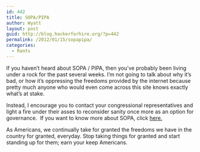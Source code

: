 ```yaml
---
id: 442
title: SOPA/PIPA
author: Wyatt
layout: post
guid: http://blog.hackerforhire.org/?p=442
permalink: /2012/01/15/sopapipa/
categories:
  - Rants
---
```

If you haven&#8217;t heard about SOPA / PIPA, then you&#8217;ve probably been living under a rock for the past several weeks. I&#8217;m not going to talk about why it&#8217;s bad, or how it&#8217;s oppressing the freedoms provided by the internet because pretty much anyone who would even come across this site knows exactly what&#8217;s at stake.

Instead, I encourage you to contact your congressional representatives and light a fire under their asses to reconsider sanity once more as an option for governance.  If you want to know more about SOPA, click [here.][1]

As Americans, we continually take for granted the freedoms we have in the country for granted, everyday. Stop taking things for granted and start standing up for them; earn your keep Americans.

 [1]: https://www.google.com/search?q=sopa